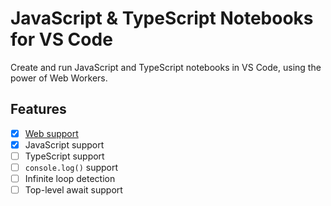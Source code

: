 # JavaScript & TypeScript Notebooks for VS Code

Create and run JavaScript and TypeScript notebooks in VS Code, using the power of Web Workers.

## Features

- [x] [Web support](https://vscode.dev)
- [x] JavaScript support
- [ ] TypeScript support
- [ ] `console.log()` support
- [ ] Infinite loop detection
- [ ] Top-level await support
